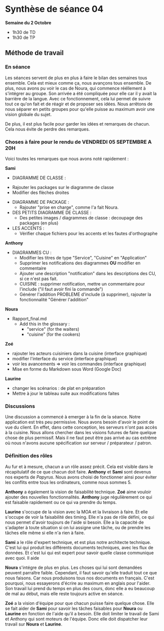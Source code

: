# Synthèse de séance 04

**Semaine du 2 Octobre**

* 1h30 de TD
* 1h30 de TP

## Méthode de travail

### En séance

Les séances servent de plus en plus à faire le bilan des semaines tous ensemble. Cela est mieux comme ça, nous avançons tous ensemble. De plus, nous avons pu voir le cas de Noura, qui commence rééllement à s'intégrer au groupe. Son arrivée a été compliquée pour elle car il y avait la barrière de la langue. Avec ce fonctionnement, cela lui permet de suivre tout ce qu'on fait et de réagir et de proposer ses idées. Nous arrêtons de nous séparer en petits groupes pour qu'elle puisse au maximum avoir une vision globale du sujet.

De plus, il est plus facile pour garder les idées et remarques de chacun. Cela nous évite de perdre des remarques.

### Choses à faire pour le rendu de VENDREDI 05 SEPTEMBRE A 20H

Voici toutes les remarques que nous avons noté rapidement :

**Sami**

* DIAGRAMME DE CLASSE :
 - Rajouter les packages sur le diagramme de classe
 - Modifier des flèches droites 
* DIAGRAMME DE PACKAGE :
  - Rajouter "prise en charge", comme l'a fait Noura.
* DES PETITS DIAGRAMME DE CLASSE : 
  - Des petites images / diagrammes de classe : decoupage des packages (en plus) 
* LES ACCENTS :
  - Vérifier chaque fichiers pour les accents et les fautes d'orthographe

**Anthony**

* DIAGRAMMES CU :
  - Modifier les titres de type "Service", "Cuisine" en "Application"
  - Supprimer les notifications des diagrammes **OU** modifier en commentaire
  - Ajouter une description "notification" dans les descriptions des CU, si ce n'est pas fait.
  - CUISINE : supprimer notification, mettre un commentaire pour l'include ("il faut avoir fini la commande")
  - Générer l'addition PROBLEME d'include (à supprimer), rajouter la fonctionnalité "Générer l'addition"

**Noura**

* Rapport_final.md
    - Add this in the glossary :
      - "service" (for the waiters)
      - "cuisine" (for the cookers)


**Zoé**

- rajouter les acteurs cuisiniers dans la cuisine (interface graphique)
- modifier l'interface du service (interface graphique)
- voir les avancements => voir les commandes (interface graphique)
- Mise en forme du Markdown sous Word (Google Doc) 

**Laurine**

- changer les scénarios : de plat en préparation
- Mettre à jour le tableau suite aux modifications faites

### Discussions

Une discussion a commencé à emerger à la fin de la séance. Notre application est très peu permissive. Nous avons besoin d'avoir le point de vue du client. En effet, dans cette conception, les serveurs n'ont pas accès à la cuisine. Nous allons chercher dans les visions futures de faire quelque chose de plus permissif. Mais il ne faut peut être pas arrivé au cas extrême où nous n'avons aucune spécification sur serveur / préparateur / patron.

### Définition des rôles

Au fur et à mesure, chacun a un rôle assez précit. Cela est visible dans le récapitulatif de ce que chacun doit faire. **Anthony** et **Sami** sont devenus nos experts de *Papyrus*. Nous avons choisi de fonctionner ainsi pour éviter les conflits entre tous les ordinateurs, comme nous sommes 5.  

**Anthony** a également la vision de faisabilité technique. **Zoé** aime vouloir ajouter des nouvelles fonctionnalités. **Anthony** juge régulièrement ce qui est faisable rapidement ou ce qui va prendre du temps. 

**Laurine** s'occupe de la vision avec la MOA et la livraison à faire. Et elle s'occupe de voir la faisabilité des timing. Elle n'a pas de rôle défini, ce qui nous permet d'avoir toujours de l'aide si besoin. Elle a la capacité de s'adapter à toute situation si on lui assigne une tâche, ou de prendre les tâches elle même si elle n'a rien à faire.

**Sami** a le rôle d'expert technique, et est plus notre architecte technique. C'est lui qui produit les différents documents techniques, avec les flux de données. Et c'est lui qui est expert pour savoir quelle classe communique avec quoi. Il aide

**Noura** s'intégre de plus en plus. Les choses qui lui sont demandées peuvent parraître faible. Cependant, il faut savoir qu'elle traduit tout ce que nous faisons. Car nous produisons tous nos documents en français. C'est pourquoi, nous essayerons d'écrire au maximum en anglais pour l'aider. Son travail lui prend du temps en plus des cours, donc elle a eu beaucoup de mal au début, mais elle reste toujours active en séance.

**Zoé** a la vision d'équipe pour que chacun puisse faire quelque chose. Elle se fait aider de **Sami** pour savoir les tâches faisables pour **Noura** ou **Laurine** en fonction de l'aide qu'il a besoin. Elle doit limiter le travail de Sami et Anthony qui sont moteurs de l'équipe. Donc elle doit dispatcher leur travail sur **Noura** et **Laurine**.
